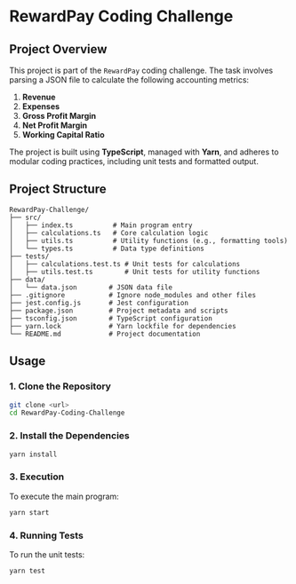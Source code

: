 # RewardPay Coding Challenge

## Project Overview
This project is part of the `RewardPay` coding challenge. The task involves parsing a JSON file to calculate the following accounting metrics:
1. **Revenue**
2. **Expenses**
3. **Gross Profit Margin**
4. **Net Profit Margin**
5. **Working Capital Ratio**

The project is built using **TypeScript**, managed with **Yarn**, and adheres to modular coding practices, including unit tests and formatted output.

## Project Structure
```
RewardPay-Challenge/
├── src/
│   ├── index.ts          # Main program entry
│   ├── calculations.ts   # Core calculation logic
│   ├── utils.ts          # Utility functions (e.g., formatting tools)
│   └── types.ts          # Data type definitions
├── tests/
│   ├── calculations.test.ts # Unit tests for calculations
│   ├── utils.test.ts        # Unit tests for utility functions
├── data/
│   └── data.json        # JSON data file
├── .gitignore           # Ignore node_modules and other files
├── jest.config.js       # Jest configuration
├── package.json         # Project metadata and scripts
├── tsconfig.json        # TypeScript configuration
├── yarn.lock            # Yarn lockfile for dependencies
└── README.md            # Project documentation
```


## Usage
### 1. Clone the Repository
```bash
git clone <url>
cd RewardPay-Coding-Challenge
```
### 2. Install the Dependencies
```bash
yarn install 
```
### 3. Execution
To execute the main program:
```bash
yarn start
```
### 4. Running Tests
To run the unit tests:
```bash
yarn test
```
